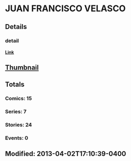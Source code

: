 # JUAN FRANCISCO VELASCO 
## Details
### detail
#### [Link](http://marvel.com/comics/creators/10600/juan_francisco_velasco?utm_campaign=apiRef&utm_source=225578a89fc76f3d20fbffda5d17a88d)
## [Thumbnail](http://i.annihil.us/u/prod/marvel/i/mg/2/40/4beacfae553f5.jpg)
## Totals
### Comics: 15
### Series: 7
### Stories: 24
### Events: 0
## Modified: 2013-04-02T17:10:39-0400